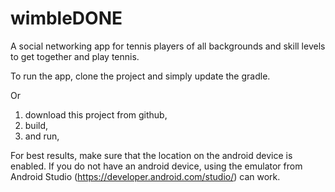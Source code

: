 # wimbleDONE

A social networking app for tennis players of all backgrounds and skill levels to get together and play tennis.

To run the app, clone the project and simply update the gradle. 

Or

1. download this project from github, 
2. build, 
3. and run, 


For best results, make sure that the location on the android device is enabled. If you do not have an android device, using the emulator from Android Studio (https://developer.android.com/studio/) can work. 

